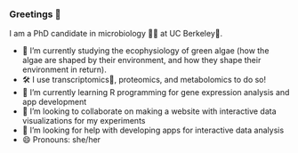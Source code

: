### Greetings 👋

I am a PhD candidate in microbiology 🧫🦠 at UC Berkeley🐻.
- 🔬 I’m currently studying the ecophysiology of green algae (how the algae are shaped by their environment, and how they shape their environment in return).
- 🛠 I use transcriptomics🧬, proteomics, and metabolomics to do so!
- 🌱 I’m currently learning R programming for gene expression analysis and app development
- 👯 I’m looking to collaborate on making a website with interactive data visualizations for my experiments
- 🤔 I’m looking for help with developing apps for interactive data analysis
- 😄 Pronouns: she/her

